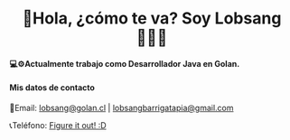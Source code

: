 <p align="center">
<h1 align="center">💬Hola, ¿cómo te va? Soy Lobsang 👨🏻‍💻</h1> 
</p>

#### 💻⚙️Actualmente trabajo como Desarrollador Java en Golan.

#### Mis datos de contacto
📧Email: lobsang@golan.cl | lobsangbarrigatapia@gmail.com

📞Teléfono: <a href="MDAxMDEwMTEgMDAxMDAwMDAgMDAxMTAxMDEgMDAxMTAxMTAgMDAxMDAwMDAgMDAxMTEwMDEgMDAxMDAwMDAgMDAxMTAwMTEgMDAxMTAwMTEgMDAxMTEwMDEgMDAxMTAwMTEgMDAxMDAwMDAgMDAxMTAxMTAgMDAxMTAwMTAgMDAxMTAxMDEgMDAxMTAwMDE=">Figure it out! :D</a>
<!--
**lobsang-golan/lobsang-golan** is a ✨ _special_ ✨ repository because its `README.md` (this file) appears on your GitHub profile.

Here are some ideas to get you started:

- 🔭 I’m currently working on ...
- 🌱 I’m currently learning ...
- 👯 I’m looking to collaborate on ...
- 🤔 I’m looking for help with ...
- 💬 Ask me about ...
- 📫 How to reach me: ...
- 😄 Pronouns: ...
- ⚡ Fun fact: ...
-->
